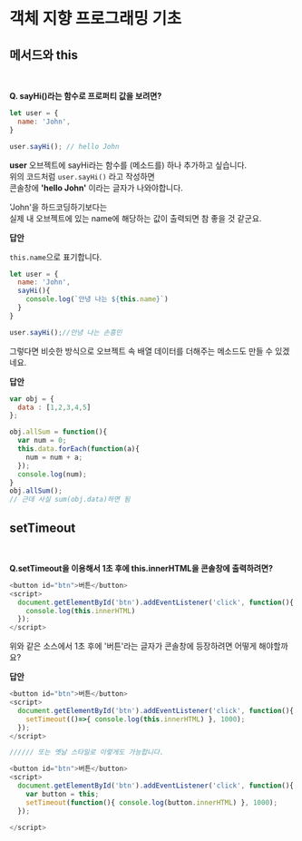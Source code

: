 # 객체 지향 프로그래밍 기초

## **메서드와 this**     
<br>

**Q. sayHi()라는 함수로 프로퍼티 값을 보려면?**


```js
let user = {
  name: 'John',
}

user.sayHi(); // hello John
```
**user** 오브젝트에 sayHi라는 함수를 (메소드를) 하나 추가하고 싶습니다.     
위의 코드처럼 `user.sayHi()` 라고 작성하면     
콘솔창에 **'hello John'** 이라는 글자가 나와야합니다.

'John'을 하드코딩하기보다는     
실제 내 오브젝트에 있는 name에 해당하는 값이 출력되면 참 좋을 것 같군요.        


**답안** 

`this.name`으로 표기합니다.

```js
let user = {
  name: 'John',
  sayHi(){
    console.log(`안녕 나는 ${this.name}`)
  }
}

user.sayHi();//안녕 나는 손흥민
```

그렇다면 비슷한 방식으로 오브젝트 속 배열 데이터를 더해주는 메소드도 만들 수 있겠네요.



**답안**

```js
var obj = {
  data : [1,2,3,4,5]
};

obj.allSum = function(){
  var num = 0;
  this.data.forEach(function(a){
    num = num + a;
  });
  console.log(num);
}
obj.allSum();
// 근데 사실 sum(obj.data)하면 됨
```

## **setTimeout**     
<br>

**Q.setTimeout을 이용해서 1초 후에 this.innerHTML을 콘솔창에 출력하려면?**


```js
<button id="btn">버튼</button>
<script>
  document.getElementById('btn').addEventListener('click', function(){
    console.log(this.innerHTML)
  });
</script>
```

위와 같은 소스에서 1초 후에 '버튼'라는 글자가 콘솔창에 등장하려면 어떻게 해야할까요?

**답안**

```js
<button id="btn">버튼</button>
<script>
  document.getElementById('btn').addEventListener('click', function(){
    setTimeout(()=>{ console.log(this.innerHTML) }, 1000);
  });
</script>

////// 또는 옛날 스타일로 이렇게도 가능합니다.

<button id="btn">버튼</button>
<script>
  document.getElementById('btn').addEventListener('click', function(){
    var button = this;
    setTimeout(function(){ console.log(button.innerHTML) }, 1000);
  });

</script>
```